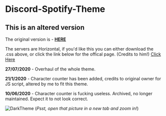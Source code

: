 # Discord-Spotify-Theme


## This is an altered version
The original version is - [**HERE**](https://github.com/CapnKitten/Spotify-Discord)

The servers are Horizontal, if you'd like this you can either download the .css above, or click the link below for the offical page.
(Credits to him!)
[Click Here](https://betterdiscordlibrary.com/themes/Horizontal%20Server%20List)

**27/07/2020** - Overhaul of the whole theme.

**21/1/2020** - Character counter has been added, credits to original owner for JS script, altered by me to fit this theme.

**10/06/2020** - Character counter is fucking useless. Archived, no longer maintained. Expect it to not look correct. 



![DarkTheme](https://i.imgur.com/F7r5tZS.jpg "Hawt")
(*Psst, open that picture in a new tab and zoom in!*)

